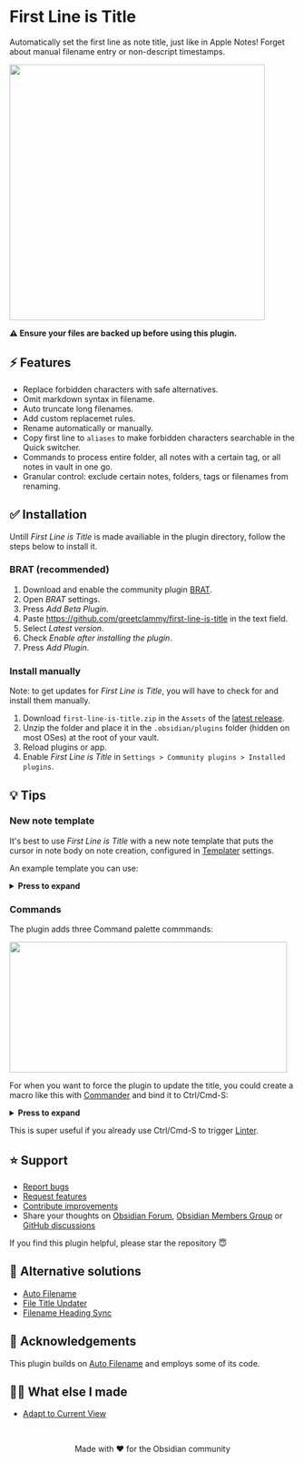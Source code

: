 # First Line is Title

Automatically set the first line as note title, just like in Apple Notes! Forget about manual filename entry or non-descript timestamps. 

<img src="https://github.com/user-attachments/assets/4d4bb0d5-aaa8-464a-9e00-eeb88f4235de" height="450">

**⚠️ Ensure your files are backed up before using this plugin.**

## ⚡ Features

- Replace forbidden characters with safe alternatives.
- Omit markdown syntax in filename.
- Auto truncate long filenames.
- Add custom replacemet rules.
- Rename automatically or manually.
- Copy first line to `aliases` to make forbidden characters searchable in the Quick switcher.
- Commands to process entire folder, all notes with a certain tag, or all notes in vault in one go.
- Granular control: exclude certain notes, folders, tags or filenames from renaming.

## ✅ Installation

Untill _First Line is Title_ is made availiable in the plugin directory, follow the steps below to install it.

### BRAT (recommended)

1. Download and enable the community plugin [BRAT](https://obsidian.md/plugins?id=obsidian42-brat).
2. Open _BRAT_ settings.
3. Press _Add Beta Plugin_.
4. Paste https://github.com/greetclammy/first-line-is-title in the text field.
5. Select _Latest version_.
6. Check _Enable after installing the plugin_.
7. Press _Add Plugin_.

### Install manually

Note: to get updates for _First Line is Title_, you will have to check for and install them manually.

1. Download `first-line-is-title.zip` in the `Assets` of the [latest release](https://github.com/greetclammy/first-line-is-title/releases).
2. Unzip the folder and place it in the `.obsidian/plugins` folder (hidden on most OSes) at the root of your vault.
3. Reload plugins or app.
4. Enable _First Line is Title_ in `Settings > Community plugins > Installed plugins`.

## 💡 Tips

### New note template

It's best to use _First Line is Title_ with a new note template that puts the cursor in note body on note creation, configured in [Templater](https://obsidian.md/plugins?id=templater-obsidian) settings.

An example template you can use:

<details>
  <summary><b>Press to expand</b></summary>

  ```js
---
created: <% moment(tp.file.creation_date()).format("YYYY-MM-DDTHH:mmZ") %>
tags: []
---
<%*
if (!(/^Untitled(\s\d+)?$/.test(tp.file.title))) {
-%>
<% tp.file.title %><% await tp.file.cursor() %><%*
} -%>
<%*
tp.hooks.on_all_templates_executed(async () => {
  const leaf = app.workspace.activeLeaf;
  if (leaf && leaf.view.getViewType() !== "canvas") {
    leaf.setViewState({
      type: "markdown",
      state: {
        mode: "source",
        source: false
      }
    });
    await leaf.view.editor?.focus();
  }
});
-%>
```
  
</details>

### Commands

The plugin adds three Command palette commmands:

<img width="489" height="230" src="https://github.com/user-attachments/assets/823c2510-77c5-4b49-8715-1f8e3477640f" />

For when you want to force the plugin to update the title, you could create a macro like this with [Commander](https://obsidian.md/plugins?id=cmdr) and bind it to Ctrl/Cmd-S:

<details>
  <summary><b>Press to expand</b></summary>
<img width="571" height="427" src="https://github.com/user-attachments/assets/24273438-d0e4-47a5-833c-f86161fa2b20" />
</details>

This is super useful if you already use Ctrl/Cmd-S to trigger [Linter](https://obsidian.md/plugins?id=obsidian-linter).

## ⭐️ Support

- [Report bugs](https://github.com/greetclammy/first-line-is-title/issues)
- [Request features](https://github.com/greetclammy/first-line-is-title/issues)
- [Contribute improvements](https://github.com/greetclammy/first-line-is-title/pulls)
- Share your thoughts on [Obsidian Forum](https://forum.obsidian.md/t/plugin-to-automatically-copy-first-line-in-note-to-note-title/103558), [Obsidian Members Group](https://discord.com/channels/686053708261228577/707816848615407697) or [GitHub discussions](https://github.com/greetclammy/first-line-is-title/discussions)

If you find this plugin helpful, please star the repository 😇

## 👀 Alternative solutions

- [Auto Filename](https://obsidian.md/plugins?id=auto-filename)
- [File Title Updater](https://obsidian.md/plugins?id=file-title-updater)
- [Filename Heading Sync](https://obsidian.md/plugins?id=obsidian-filename-heading-sync)

## 🙏 Acknowledgements

This plugin builds on [Auto Filename](https://obsidian.md/plugins?id=auto-filename) and employs some of its code.

## 👨‍💻 What else I made

- [Adapt to Current View](https://github.com/greetclammy/adapt-to-current-view/)

<br>

<p align="center">Made with ❤️ for the Obsidian community</p>
